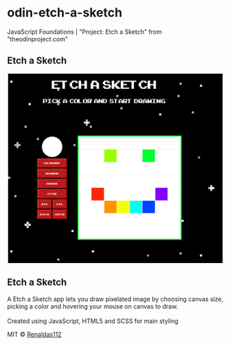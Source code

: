 # odin-etch-a-sketch

JavaScript Foundations | "Project: Etch a Sketch" from "theodinproject.com"

## Etch a Sketch
<div align="center">
  <img src ="images/screenshot.PNG" style="width: 500px" />
</div>

## Etch a Sketch
A Etch a Sketch app lets you draw pixelated image by choosing canvas size, picking a color and hovering your mouse on canvas to draw. <br/>
<br/>
Created using JavaScript, HTML5 and SCSS for main styling

MIT © [Renaldas112]()

